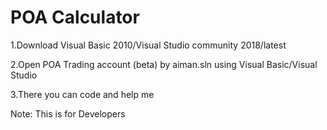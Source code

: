 # POA Calculator
1.Download Visual Basic 2010/Visual Studio community 2018/latest

2.Open POA Trading account (beta) by aiman.sln using Visual Basic/Visual Studio

3.There you can code and help me

Note: This is for Developers
